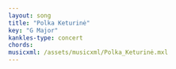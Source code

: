```yaml
---
layout: song
title: "Polka Keturinė"
key: "G Major"
kankles-type: concert
chords:
musicxml: /assets/musicxml/Polka_Keturinė.mxl
---
```

